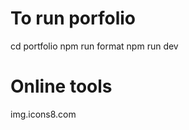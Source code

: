 # To run porfolio
   cd portfolio
   npm run format
   npm run dev

# Online tools
   img.icons8.com